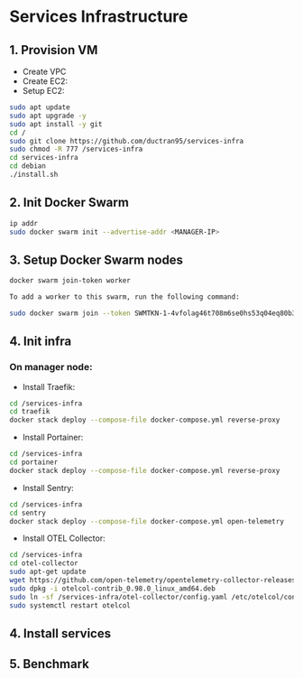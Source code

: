 # Services Infrastructure

## 1. Provision VM

- Create VPC
- Create EC2:
- Setup EC2:

```bash
sudo apt update
sudo apt upgrade -y
sudo apt install -y git
cd /
sudo git clone https://github.com/ductran95/services-infra
sudo chmod -R 777 /services-infra
cd services-infra
cd debian
./install.sh
```

## 2. Init Docker Swarm
```bash
ip addr
sudo docker swarm init --advertise-addr <MANAGER-IP>
```

## 3. Setup Docker Swarm nodes
```bash
docker swarm join-token worker

To add a worker to this swarm, run the following command:

sudo docker swarm join --token SWMTKN-1-4vfolag46t708m6se0hs53q04eq80b37e6l0jk73x912qaia6l-cqq3c9gscfr16j5ui0q8o90bs 10.0.132.235:2377
```

## 4. Init infra

### On manager node:
- Install Traefik:
```bash
cd /services-infra
cd traefik
docker stack deploy --compose-file docker-compose.yml reverse-proxy
```

- Install Portainer:
```bash
cd /services-infra
cd portainer
docker stack deploy --compose-file docker-compose.yml reverse-proxy
```

- Install Sentry:
```bash
cd /services-infra
cd sentry
docker stack deploy --compose-file docker-compose.yml open-telemetry
```

- Install OTEL Collector:
```bash
cd /services-infra
cd otel-collector
sudo apt-get update
wget https://github.com/open-telemetry/opentelemetry-collector-releases/releases/download/v0.98.0/otelcol-contrib_0.98.0_linux_amd64.deb
sudo dpkg -i otelcol-contrib_0.98.0_linux_amd64.deb
sudo ln -sf /services-infra/otel-collector/config.yaml /etc/otelcol/config.yaml
sudo systemctl restart otelcol
```

## 4. Install services

## 5. Benchmark